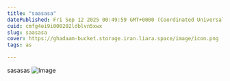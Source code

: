 ```yaml
---
title: "saasasa"
datePublished: Fri Sep 12 2025 00:49:59 GMT+0000 (Coordinated Universal Time)
cuid: cmfg4ei9i000202ldblvn5xwx
slug: saasasa
cover: https://ghadaam-bucket.storage.iran.liara.space/image/icon.png
tags: as

---
```


sasasas
![Image](https://ghadaam-bucket.storage.iran.liara.space/image/icon.png)

